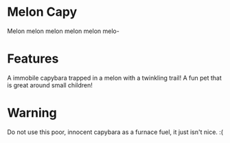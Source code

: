 # Melon Capy
Melon melon melon melon melon melo-

# Features
A immobile capybara trapped in a melon with a twinkling trail!
A fun pet that is great around small children!

# Warning
Do not use this poor, innocent capybara as a furnace fuel, it just isn't nice. :(